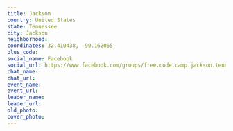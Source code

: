 ```yaml
---
title: Jackson
country: United States
state: Tennessee
city: Jackson
neighborhood: 
coordinates: 32.410438, -90.162065
plus_code:
social_name: Facebook
social_url: https://www.facebook.com/groups/free.code.camp.jackson.tennessee
chat_name:
chat_url:
event_name:
event_url:
leader_name:
leader_url:
old_photo: 
cover_photo:
---
```


